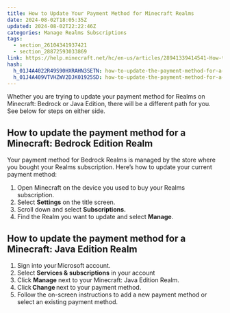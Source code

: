 ```yaml
---
title: How to Update Your Payment Method for Minecraft Realms
date: 2024-08-02T18:05:35Z
updated: 2024-08-02T22:22:46Z
categories: Manage Realms Subscriptions
tags:
  - section_26104341937421
  - section_28872593033869
link: https://help.minecraft.net/hc/en-us/articles/28941339414541-How-to-Update-Your-Payment-Method-for-Minecraft-Realms
hash:
  h_01J4A4022R49S90HXRAHN3SETN: how-to-update-the-payment-method-for-a-minecraft-bedrock-edition-realm
  h_01J4A409VTVHZWV2DJK01925SD: how-to-update-the-payment-method-for-a-minecraft-java-edition-realm
---
```


Whether you are trying to update your payment method for Realms on Minecraft: Bedrock or Java Edition, there will be a different path for you. See below for steps on either side.

## How to update the payment method for a Minecraft: Bedrock Edition Realm

Your payment method for Bedrock Realms is managed by the store where you bought your Realms subscription. Here’s how to update your current payment method:

1.  Open Minecraft on the device you used to buy your Realms subscription.
2.  Select **Settings** on the title screen.
3.  Scroll down and select **Subscriptions.**
4.  Find the Realm you want to update and select **Manage**.

## How to update the payment method for a Minecraft: Java Edition Realm

1.  Sign into your Microsoft account.
2.  Select **Services & subscriptions** in your account
3.  Click **Manage** next to your Minecraft: Java Edition Realm.
4.  Click **Change** next to your payment method.
5.  Follow the on-screen instructions to add a new payment method or select an existing payment method.
